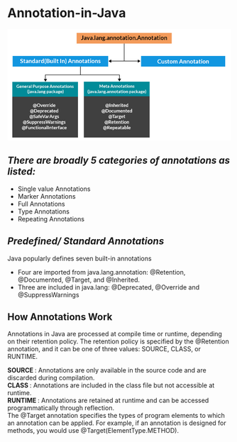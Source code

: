# Annotation-in-Java


![java annotation diagram](images/JavaAnnotations.jpg)

##  <i> There are broadly 5 categories of annotations as listed: </i>

* Single value Annotations
* Marker Annotations
* Full Annotations
* Type Annotations
* Repeating Annotations

##  <i>  Predefined/ Standard Annotations </i>

Java popularly defines seven built-in annotations 

* Four are imported from java.lang.annotation: @Retention, @Documented, @Target, and @Inherited.
* Three are included in java.lang: @Deprecated, @Override and @SuppressWarnings


## How Annotations Work

Annotations in Java are processed at compile time or runtime, depending on their retention policy. The retention policy is specified by the @Retention annotation, and it can be one of three values: SOURCE, CLASS, or RUNTIME.

<b> SOURCE </b>: Annotations are only available in the source code and are discarded during compilation. <br>
<b> CLASS </b>: Annotations are included in the class file but not accessible at runtime.<br>
<b> RUNTIME </b>: Annotations are retained at runtime and can be accessed programmatically through reflection.<br>
The @Target annotation specifies the types of program elements to which an annotation can be applied. For example, if an annotation is designed for methods, you would use @Target(ElementType.METHOD).